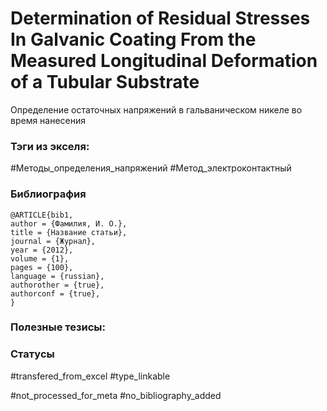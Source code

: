 # Determination of Residual Stresses In Galvanic Coating From the Measured Longitudinal Deformation of a Tubular Substrate

Определение остаточных напряжений в гальваническом никеле во время нанесения

### Тэги из экселя:
#Методы_определения_напряжений 
#Метод_электроконтактный 

### Библиография
```
@ARTICLE{bib1,
author = {Фамилия, И. О.},
title = {Название статьи},
journal = {Журнал},
year = {2012},
volume = {1},
pages = {100},
language = {russian},
authorother = {true},
authorconf = {true},
}
```

### Полезные тезисы:

### Статусы
#transfered_from_excel 
#type_linkable 

#not_processed_for_meta
#no_bibliography_added